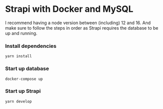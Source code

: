 # Strapi with Docker and MySQL

I recommend having a node version between (including) 12 and 16. And make sure to follow the steps in order as Strapi requires the database to be up and running.

### Install dependencies

```
yarn install
```

### Start up database

```
docker-compose up
```

### Start up Strapi

```
yarn develop
```
